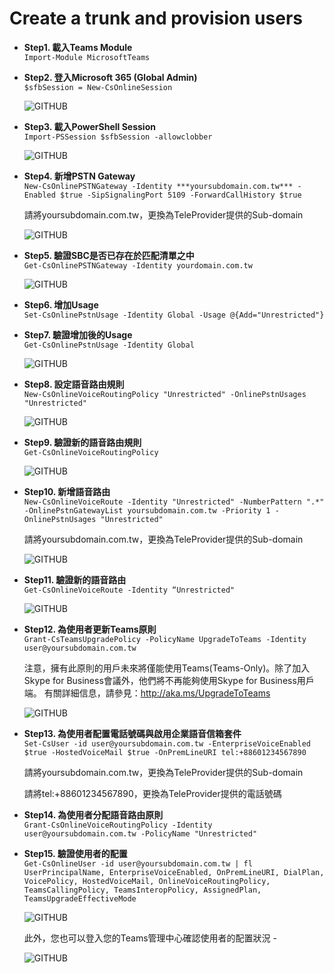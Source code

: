 # **Create a trunk and provision users**

  - **Step1. 載入Teams Module**<br>
  ```Import-Module MicrosoftTeams```<br>

  - **Step2. 登入Microsoft 365 (Global Admin)**<br>
  ```$sfbSession = New-CsOnlineSession```<br>

    ![GITHUB](image/image1.jpg "Connect Microsoft 365")<br>

  - **Step3. 載入PowerShell Session**<br>
  ```Import-PSSession $sfbSession -allowclobber```<br>
   
    ![GITHUB](image/image2.jpg "PowerShell Session Import")<br>
  
  - **Step4. 新增PSTN Gateway**<br>
  ```New-CsOnlinePSTNGateway -Identity ***yoursubdomain.com.tw*** -Enabled $true -SipSignalingPort 5109 -ForwardCallHistory $true```<br>
  
    請將yoursubdomain.com.tw，更換為TeleProvider提供的Sub-domain<br>
  
    ![GITHUB](image/image3.jpg "PowerShell Session Import")<br>
  
  - **Step5. 驗證SBC是否已存在於匹配清單之中**<br>
  ```Get-CsOnlinePSTNGateway -Identity yourdomain.com.tw```
 
    ![GITHUB](image/image4.jpg "PowerShell Session Import")<br>
  
  - **Step6. 增加Usage**<br>
  ```Set-CsOnlinePstnUsage -Identity Global -Usage @{Add="Unrestricted"}```
 
  - **Step7. 驗證增加後的Usage**<br>
  ```Get-CsOnlinePstnUsage -Identity Global```
  
    ![GITHUB](image/image5.jpg "PowerShell Session Import")<br>

  - **Step8. 設定語音路由規則**<br>
  ```New-CsOnlineVoiceRoutingPolicy "Unrestricted" -OnlinePstnUsages "Unrestricted"```
  
    ![GITHUB](image/image6.jpg "PowerShell Session Import")<br>

  - **Step9. 驗證新的語音路由規則**<br>
  ```Get-CsOnlineVoiceRoutingPolicy```
  
    ![GITHUB](image/image7.jpg "PowerShell Session Import")<br>
    
  - **Step10. 新增語音路由**<br>
  ```New-CsOnlineVoiceRoute -Identity "Unrestricted" -NumberPattern ".*" -OnlinePstnGatewayList yoursubdomain.com.tw -Priority 1 -OnlinePstnUsages "Unrestricted"```
  
    請將yoursubdomain.com.tw，更換為TeleProvider提供的Sub-domain<br>
  
    ![GITHUB](image/image8.jpg "PowerShell Session Import")<br>    

  - **Step11. 驗證新的語音路由**<br>
  ```Get-CsOnlineVoiceRoute -Identity “Unrestricted"```
  
    ![GITHUB](image/image9.jpg "PowerShell Session Import")<br>    
  
  - **Step12. 為使用者更新Teams原則**<br>
  ```Grant-CsTeamsUpgradePolicy -PolicyName UpgradeToTeams -Identity user@yoursubdomain.com.tw```
  
    注意，擁有此原則的用戶未來將僅能使用Teams(Teams-Only)。除了加入Skype for Business會議外，他們將不再能夠使用Skype for Business用戶端。 
    有關詳細信息，請參見：http://aka.ms/UpgradeToTeams
  
    ![GITHUB](image/image10.jpg "PowerShell Session Import")<br>       

  - **Step13. 為使用者配置電話號碼與啟用企業語音信箱套件**<br>
  ```Set-CsUser -id user@yoursubdomain.com.tw -EnterpriseVoiceEnabled $true -HostedVoiceMail $true -OnPremLineURI tel:+88601234567890```
  
    請將yoursubdomain.com.tw，更換為TeleProvider提供的Sub-domain<br>
    
    請將tel:+88601234567890，更換為TeleProvider提供的電話號碼<br>
  
  - **Step14. 為使用者分配語音路由原則**<br>
  ```Grant-CsOnlineVoiceRoutingPolicy -Identity user@yoursubdomain.com.tw -PolicyName "Unrestricted"```
  
    
  - **Step15. 驗證使用者的配置**<br>
  ```Get-CsOnlineUser -id user@yoursubdomain.com.tw | fl UserPrincipalName, EnterpriseVoiceEnabled, OnPremLineURI, DialPlan, VoicePolicy, HostedVoiceMail, OnlineVoiceRoutingPolicy, TeamsCallingPolicy, TeamsInteropPolicy, AssignedPlan, TeamsUpgradeEffectiveMode```
  
    ![GITHUB](image/image11.jpg "PowerShell Session Import")<br>
  
     此外，您也可以登入您的Teams管理中心確認使用者的配置狀況 - 
  
    ![GITHUB](image/image12.jpg "PowerShell Session Import")<br>

